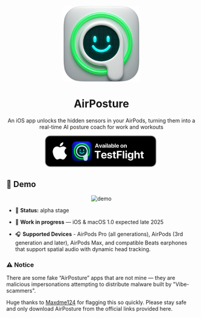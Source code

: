 <p align="center">
  <img src="App-Assets/air-grey.png" width="200" height="200" />
</p>
<h1 align="center">AirPosture</h1>

<p>
<p align="center">
    An iOS app unlocks the hidden sensors in your AirPods, turning them into a real-time AI posture coach for work and workouts
    <br />
    
  </p>
  <p align="center">

  <a href="https://testflight.apple.com/join/ATvtBUZH">
  <img width="300" src="App-Assets/ios-banner.png">
  </a>
</p>

## 📱 Demo

<div align="center">
    <img src="App-Assets/30.gif" alt="demo" width="700" />
</div>

* 🚧 **Status:** alpha stage

* 📌 **Work in progress** — iOS & macOS 1.0 expected late 2025

* 🎧 **Supported Devices** - AirPods Pro (all generations), AirPods (3rd generation and later), AirPods Max, and compatible Beats earphones that support spatial audio with dynamic head tracking. 
  
</p>




### ⚠️ Notice

There are some fake “AirPosture” apps that are not mine — they are malicious impersonations attempting to distribute malware built by "Vibe-scammers".

Huge thanks to [Maxdme124](https://www.reddit.com/user/Maxdme124/) for flagging this so quickly. Please stay safe and only download AirPosture from the official links provided here.

